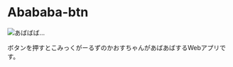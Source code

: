 # Abababa-btn

![あばばば...](https://78.media.tumblr.com/1d3e59ace14e4e8726d3cc58be2a6f8d/tumblr_p6z6kiIJf01uxkh9qo1_540.gif)

ボタンを押すとこみっくがーるずのかおすちゃんがあばあばするWebアプリです。
